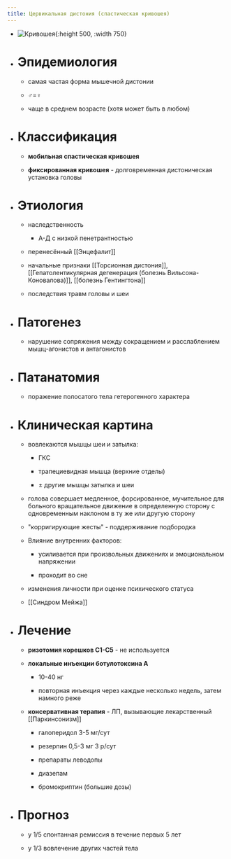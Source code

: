 ```yaml
---
title: Цервикальная дистония (спастическая кривошея)
---
```


- ![Кривошея](_Файлы%20/Pasted%20image%2020211010000445.png){:height 500, :width 750}

- # Эпидемиология
	 - самая частая форма мышечной дистонии

	 - ♂=♀

	 - чаще в среднем возрасте (хотя может быть в любом)

- # Классификация
	 - **мобильная спастическая кривошея**

	 - **фиксированная кривошея** - долговременная дистоническая установка головы

- # Этиология
	 - наследственность
		 - А-Д с низкой пенетрантностью

	 - перенесённый [[Энцефалит]]

	 - начальные признаки [[Торсионная дистония]], [[Гепатолентикулярная дегенерация (болезнь Вильсона-Коновалова)]], [[болезнь Гентингтона]]

	 - последствия травм головы и шеи

- # Патогенез
	 - нарушение сопряжения между сокращением и расслаблением мышц-агонистов и антагонистов

- # Патанатомия
	 - поражение полосатого тела гетерогенного характера

- # Клиническая картина
	 - вовлекаются мышцы шеи и затылка:
		 - ГКС

		 - трапециевидная мышца (верхние отделы)

		 - ± другие мышцы затылка и шеи

	 - голова совершает медленное, форсированное, мучительное для больного вращательное движение в определенную сторону с одновременным наклоном в ту же или другую сторону

	 - "корригирующие жесты" - поддерживание подбородка

	 - Влияние внутренних факторов:
		 - усиливается при произвольных движениях и эмоциональном напряжении

		 - проходит во сне

	 - изменения личности при оценке психического статуса

	 - [[Синдром Мейжа]]

- # Лечение
	 - **ризотомия корешков С1-C5** - не используется

	 - **локальные инъекции ботулотоксина А**
		 - 10-40 нг

		 - повторная инъекция через каждые несколько недель, затем намного реже

	 - **консервативная терапия** - ЛП, вызывающие лекарственный [[Паркинсонизм]]
		 - галоперидол 3-5 мг/сут

		 - резерпин 0,5-3 мг 3 р/сут

		 - препараты леводопы

		 - диазепам

		 - бромокриптин (большие дозы)

- # Прогноз
	 - у 1/5 спонтанная ремиссия в течение первых 5 лет

	 - у 1/3 вовлечение других частей тела
